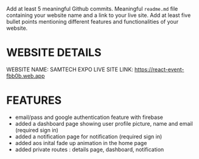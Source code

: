 Add at least 5 meaningful Github commits. Meaningful `readme.md` file containing your website name and a link to your live site. Add at least five bullet points mentioning different features and functionalities of your website.

# WEBSITE DETAILS
WEBSITE NAME: SAMTECH EXPO
LIVE SITE LINK: https://react-event-fbb0b.web.app 

# FEATURES
* email/pass and google authentication feature with firebase
* added a dashboard page showing user profile picture, name and email (required sign in) 
* added a notification page for notification (required sign in) 
* added aos inital fade up animation in the home page
* added private routes : details page, dashboard, notification
